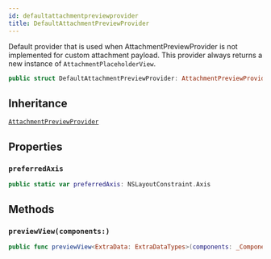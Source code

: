 ```yaml
---
id: defaultattachmentpreviewprovider 
title: DefaultAttachmentPreviewProvider
--- 
```


Default provider that is used when AttachmentPreviewProvider is not implemented for custom attachment payload. This
provider always returns a new instance of `AttachmentPlaceholderView`.

``` swift
public struct DefaultAttachmentPreviewProvider: AttachmentPreviewProvider 
```

## Inheritance

[`AttachmentPreviewProvider`](AttachmentPreviewProvider)

## Properties

### `preferredAxis`

``` swift
public static var preferredAxis: NSLayoutConstraint.Axis 
```

## Methods

### `previewView(components:)`

``` swift
public func previewView<ExtraData: ExtraDataTypes>(components: _Components<ExtraData>) -> UIView 
```
